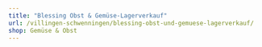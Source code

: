 ```yaml
---
title: "Blessing Obst & Gemüse-Lagerverkauf"
url: /villingen-schwenningen/blessing-obst-und-gemuese-lagerverkauf/
shop: Gemüse & Obst
---
```

